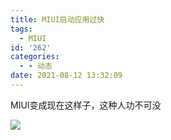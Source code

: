 ```yaml
---
title: MIUI启动应用过快
tags:
  - MIUI
id: '262'
categories:
  - - 动态
date: 2021-08-12 13:32:09
---
```


MIUI变成现在这样子，这种人功不可没

![](https://pb.nichi.co/cherry-glory-rack)
